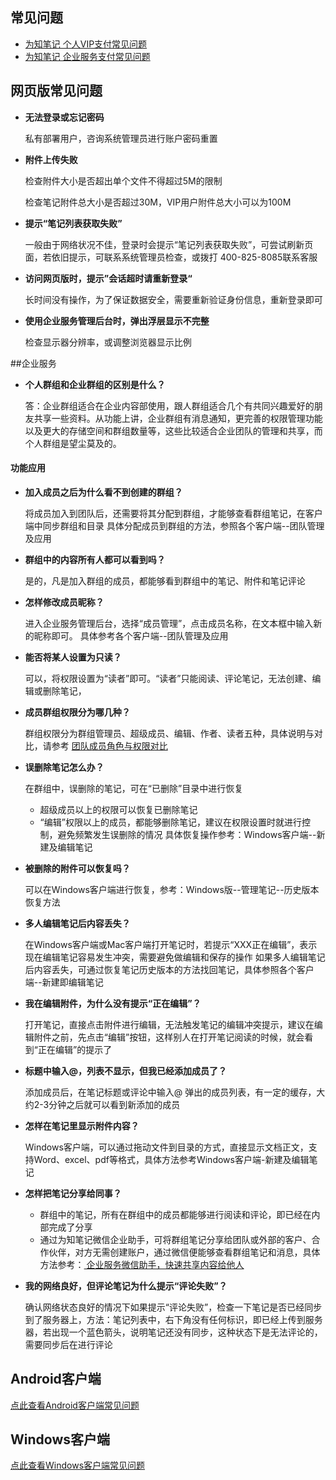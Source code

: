 ## 常见问题
+ [为知笔记 个人VIP支付常见问题](http://blog.wiz.cn/014d2f0684bb3c5af85bdaab13dd6de4.html)
+ [为知笔记 企业服务支付常见问题](http://blog.wiz.cn/pay-more.html)

## 网页版常见问题
*  **无法登录或忘记密码**

    私有部署用户，咨询系统管理员进行账户密码重置

*  **附件上传失败**

    检查附件大小是否超出单个文件不得超过5M的限制

    检查笔记附件总大小是否超过30M，VIP用户附件总大小可以为100M

* **提示“笔记列表获取失败”**

    一般由于网络状况不佳，登录时会提示“笔记列表获取失败”，可尝试刷新页面，若依旧提示，可联系系统管理员检查，或拨打 400-825-8085联系客服


* **访问网页版时，提示”会话超时请重新登录“**

    长时间没有操作，为了保证数据安全，需要重新验证身份信息，重新登录即可

*  **使用企业服务管理后台时，弹出浮层显示不完整**

    检查显示器分辨率，或调整浏览器显示比例

##企业服务
+ **个人群组和企业群组的区别是什么？**

    答：企业群组适合在企业内容部使用，跟人群组适合几个有共同兴趣爱好的朋友共享一些资料。从功能上讲，企业群组有消息通知，更完善的权限管理功能以及更大的存储空间和群组数量等，这些比较适合企业团队的管理和共享，而个人群组是望尘莫及的。

#### 功能应用

+ **加入成员之后为什么看不到创建的群组？**

    将成员加入到团队后，还需要将其分配到群组，才能够查看群组笔记，在客户端中同步群组和目录
    具体分配成员到群组的方法，参照各个客户端--团队管理及应用

+ **群组中的内容所有人都可以看到吗？**

    是的，凡是加入群组的成员，都能够看到群组中的笔记、附件和笔记评论

+ **怎样修改成员昵称？**

    进入企业服务管理后台，选择“成员管理”，点击成员名称，在文本框中输入新的昵称即可。
    具体参考各个客户端--团队管理及应用

+ **能否将某人设置为只读？**

    可以，将权限设置为“读者”即可。“读者”只能阅读、评论笔记，无法创建、编辑或删除笔记，

+ **成员群组权限分为哪几种？**

    群组权限分为群组管理员、超级成员、编辑、作者、读者五种，具体说明与对比，请参考 [ 团队成员角色与权限对比 ](http://blog.wiz.cn/team-role-auth.html)

+ **误删除笔记怎么办？**

    在群组中，误删除的笔记，可在“已删除”目录中进行恢复
    * 超级成员以上的权限可以恢复已删除笔记
    * “编辑”权限以上的成员，都能够删除笔记，建议在权限设置时就进行控制，避免频繁发生误删除的情况
    具体恢复操作参考：Windows客户端--新建及编辑笔记

+ **被删除的附件可以恢复吗？**

    可以在Windows客户端进行恢复，参考：Windows版--管理笔记--历史版本恢复方法

+ **多人编辑笔记后内容丢失？**

    在Windows客户端或Mac客户端打开笔记时，若提示“XXX正在编辑”，表示现在编辑笔记容易发生冲突，需要避免做编辑和保存的操作
    如果多人编辑笔记后内容丢失，可通过恢复笔记历史版本的方法找回笔记，具体参照各个客户端--新建即编辑笔记

+ **我在编辑附件，为什么没有提示“正在编辑”？**

    打开笔记，直接点击附件进行编辑，无法触发笔记的编辑冲突提示，建议在编辑附件之前，先点击“编辑”按钮，这样别人在打开笔记阅读的时候，就会看到“正在编辑”的提示了

+ **标题中输入@，列表不显示，但我已经添加成员了？**

    添加成员后，在笔记标题或评论中输入@ 弹出的成员列表，有一定的缓存，大约2-3分钟之后就可以看到新添加的成员

+ **怎样在笔记里显示附件内容？**

    Windows客户端，可以通过拖动文件到目录的方式，直接显示文档正文，支持Word、excel、pdf等格式，具体方法参考Windows客户端-新建及编辑笔记

+ **怎样把笔记分享给同事？**

    * 群组中的笔记，所有在群组中的成员都能够进行阅读和评论，即已经在内部完成了分享
    * 通过为知笔记微信企业助手，可将群组笔记分享给团队或外部的客户、合作伙伴，对方无需创建账户，通过微信便能够查看群组笔记和消息，具体方法参考：[ 企业服务微信助手，快速共享内容给他人](http://blog.wiz.cn/weixin-help.html)


+ **我的网络良好，但评论笔记为什么提示“评论失败”？**

    确认网络状态良好的情况下如果提示“评论失败”，检查一下笔记是否已经同步到了服务器上，方法：笔记列表中，右下角没有任何标识，即已经上传到服务器，若出现一个蓝色箭头，说明笔记还没有同步，这种状态下是无法评论的，需要同步后在进行评论



## Android客户端
[点此查看Android客户端常见问题](/manual/android/problemsandroid.html)


## Windows客户端
[点此查看Windows客户端常见问题](/manual/windows/problemspc.html)
